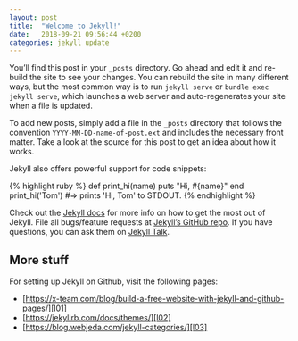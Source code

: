```yaml
---
layout: post
title:  "Welcome to Jekyll!"
date:   2018-09-21 09:56:44 +0200
categories: jekyll update
---
```

You’ll find this post in your `_posts` directory. Go ahead and edit it and re-build the site to see your changes. 
You can rebuild the site in many different ways, but the most common way is to run `jekyll serve` or `bundle exec jekyll serve`, which launches a 
web server and auto-regenerates your site when a file is updated.

To add new posts, simply add a file in the `_posts` directory that follows the convention `YYYY-MM-DD-name-of-post.ext` and includes the necessary front matter. Take a look at the source for this post to get an idea about how it works.

Jekyll also offers powerful support for code snippets:

{% highlight ruby %}
def print_hi(name)
  puts "Hi, #{name}"
end
print_hi('Tom')
#=> prints 'Hi, Tom' to STDOUT.
{% endhighlight %}

Check out the [Jekyll docs][jekyll-docs] for more info on how to get the most out of Jekyll. File all bugs/feature requests at [Jekyll’s GitHub repo][jekyll-gh]. If you have questions, you can ask them on [Jekyll Talk][jekyll-talk].

[jekyll-docs]: https://jekyllrb.com/docs/home
[jekyll-gh]:   https://github.com/jekyll/jekyll
[jekyll-talk]: https://talk.jekyllrb.com/

## More stuff

For setting up Jekyll on Github, visit the following pages:

- [https://x-team.com/blog/build-a-free-website-with-jekyll-and-github-pages/][l01]
- [https://jekyllrb.com/docs/themes/][l02]
- [https://blog.webjeda.com/jekyll-categories/][l03]

[l01]: https://x-team.com/blog/build-a-free-website-with-jekyll-and-github-pages/
[l02]: https://jekyllrb.com/docs/themes/
[l03]: https://blog.webjeda.com/jekyll-categories/
